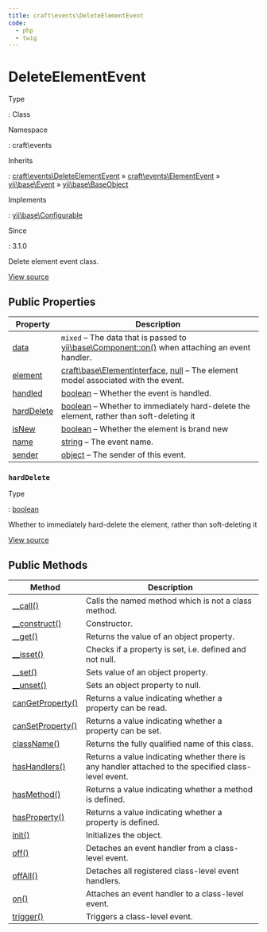 ```yaml
---
title: craft\events\DeleteElementEvent
code:
  - php
  - twig
---
```


# DeleteElementEvent

Type

:   Class

Namespace

:   craft\events

Inherits

:   [craft\events\DeleteElementEvent](craft-events-deleteelementevent.md) &raquo;
[craft\events\ElementEvent](craft-events-elementevent.md) &raquo;
[yii\base\Event](https://www.yiiframework.com/doc/api/2.0/yii-base-event) &raquo;
[yii\base\BaseObject](https://www.yiiframework.com/doc/api/2.0/yii-base-baseobject)

Implements

:   [yii\base\Configurable](https://www.yiiframework.com/doc/api/2.0/yii-base-configurable)

Since

:   3.1.0



Delete element event class.





[View source](https://github.com/craftcms/cms/blob/master/src/events/DeleteElementEvent.php)


## Public Properties

| Property                                                                                                       | Description
| -------------------------------------------------------------------------------------------------------------- | -------------------------------------------------------------------------------------------------------------------------------------------------------------------------
| [data](https://www.yiiframework.com/doc/api/2.0/yii-base-event#$data-detail "Defined by yii\base\Event")       | `mixed` – The data that is passed to [yii\base\Component::on()](https://www.yiiframework.com/doc/api/2.0/yii-base-component#on()-detail) when attaching an event handler.
| [element](craft-events-elementevent.md#element "Defined by craft\events\ElementEvent")                         | [craft\base\ElementInterface](craft-base-elementinterface.md), [null](http://php.net/language.types.null) – The element model associated with the event.
| [handled](https://www.yiiframework.com/doc/api/2.0/yii-base-event#$handled-detail "Defined by yii\base\Event") | [boolean](http://php.net/language.types.boolean) – Whether the event is handled.
| [hardDelete](craft-events-deleteelementevent.md#harddelete)                                                    | [boolean](http://php.net/language.types.boolean) – Whether to immediately hard-delete the element, rather than soft-deleting it
| [isNew](craft-events-elementevent.md#isnew "Defined by craft\events\ElementEvent")                             | [boolean](http://php.net/language.types.boolean) – Whether the element is brand new
| [name](https://www.yiiframework.com/doc/api/2.0/yii-base-event#$name-detail "Defined by yii\base\Event")       | [string](http://php.net/language.types.string) – The event name.
| [sender](https://www.yiiframework.com/doc/api/2.0/yii-base-event#$sender-detail "Defined by yii\base\Event")   | [object](http://php.net/language.types.object) – The sender of this event.

### `hardDelete`



Type

:   [boolean](http://php.net/language.types.boolean)



Whether to immediately hard-delete the element, rather than soft-deleting it



[View source](https://github.com/craftcms/cms/blob/master/src/events/DeleteElementEvent.php#L21)







## Public Methods

| Method                                                                                                                                    | Description
| ----------------------------------------------------------------------------------------------------------------------------------------- | ----------------------------------------------------------------------------------------------------
| [__call()](https://www.yiiframework.com/doc/api/2.0/yii-base-baseobject#__call()-detail "Defined by yii\base\BaseObject")                 | Calls the named method which is not a class method.
| [__construct()](https://www.yiiframework.com/doc/api/2.0/yii-base-baseobject#__construct()-detail "Defined by yii\base\BaseObject")       | Constructor.
| [__get()](https://www.yiiframework.com/doc/api/2.0/yii-base-baseobject#__get()-detail "Defined by yii\base\BaseObject")                   | Returns the value of an object property.
| [__isset()](https://www.yiiframework.com/doc/api/2.0/yii-base-baseobject#__isset()-detail "Defined by yii\base\BaseObject")               | Checks if a property is set, i.e. defined and not null.
| [__set()](https://www.yiiframework.com/doc/api/2.0/yii-base-baseobject#__set()-detail "Defined by yii\base\BaseObject")                   | Sets value of an object property.
| [__unset()](https://www.yiiframework.com/doc/api/2.0/yii-base-baseobject#__unset()-detail "Defined by yii\base\BaseObject")               | Sets an object property to null.
| [canGetProperty()](https://www.yiiframework.com/doc/api/2.0/yii-base-baseobject#canGetProperty()-detail "Defined by yii\base\BaseObject") | Returns a value indicating whether a property can be read.
| [canSetProperty()](https://www.yiiframework.com/doc/api/2.0/yii-base-baseobject#canSetProperty()-detail "Defined by yii\base\BaseObject") | Returns a value indicating whether a property can be set.
| [className()](https://www.yiiframework.com/doc/api/2.0/yii-base-baseobject#className()-detail "Defined by yii\base\BaseObject")           | Returns the fully qualified name of this class.
| [hasHandlers()](https://www.yiiframework.com/doc/api/2.0/yii-base-event#hasHandlers()-detail "Defined by yii\base\Event")                 | Returns a value indicating whether there is any handler attached to the specified class-level event.
| [hasMethod()](https://www.yiiframework.com/doc/api/2.0/yii-base-baseobject#hasMethod()-detail "Defined by yii\base\BaseObject")           | Returns a value indicating whether a method is defined.
| [hasProperty()](https://www.yiiframework.com/doc/api/2.0/yii-base-baseobject#hasProperty()-detail "Defined by yii\base\BaseObject")       | Returns a value indicating whether a property is defined.
| [init()](https://www.yiiframework.com/doc/api/2.0/yii-base-baseobject#init()-detail "Defined by yii\base\BaseObject")                     | Initializes the object.
| [off()](https://www.yiiframework.com/doc/api/2.0/yii-base-event#off()-detail "Defined by yii\base\Event")                                 | Detaches an event handler from a class-level event.
| [offAll()](https://www.yiiframework.com/doc/api/2.0/yii-base-event#offAll()-detail "Defined by yii\base\Event")                           | Detaches all registered class-level event handlers.
| [on()](https://www.yiiframework.com/doc/api/2.0/yii-base-event#on()-detail "Defined by yii\base\Event")                                   | Attaches an event handler to a class-level event.
| [trigger()](https://www.yiiframework.com/doc/api/2.0/yii-base-event#trigger()-detail "Defined by yii\base\Event")                         | Triggers a class-level event.








